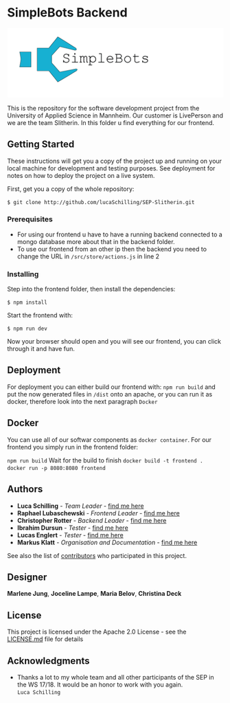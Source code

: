 # SimpleBots Backend

![SimpleBots Logo](../logo.png)

This is the repository for the software development project from the University of Applied Science in Mannheim. Our customer is LivePerson and we are the team Slitherin. In this folder u find everything for our frontend.

## Getting Started

These instructions will get you a copy of the project up and running on your local machine for development and testing purposes. See deployment for notes on how to deploy the project on a live system.

First, get you a copy of the whole repository:
```
$ git clone http://github.com/lucaSchilling/SEP-Slitherin.git
```

### Prerequisites

* For using our frontend u have to have a running backend connected to a mongo database more about that in the backend folder.
* To use our frontend from an other ip then the backend you need to change the URL in `/src/store/actions.js` in line 2

### Installing

Step into the frontend folder,
then install the dependencies:
```
$ npm install
```
Start the frontend with:
```
$ npm run dev
```
Now your browser should open and you will see our frontend, you can click through it and have fun.

## Deployment

For deployment you can either build our frontend with: 
``
npm run build
``
and put the now generated files in `/dist` onto an apache, or you can run it as docker, therefore look into the next paragraph `Docker`

## Docker

You can use all of our softwar components as `docker container`.
For our frontend you simply run in the frontend folder:

``
npm run build
``
Wait for the build to finish
``
docker build -t frontend .
docker run -p 8080:8080 frontend
``

## Authors

* **Luca Schilling** - *Team Leader* - [find me here](https://github.com/lucaSchilling)
* **Raphael Lubaschewski** - *Frontend Leader* - [find me here](https://github.com/Raphi1524694)
* **Christopher Rotter** - *Backend Leader* - [find me here](https://github.com/ChristopherRotter)
* **Ibrahim Dursun** - *Tester* - [find me here](https://github.com/ibdursun)
* **Lucas Englert** - *Tester* - [find me here](https://github.com/Lucas964)
* **Markus Klatt** - *Organisation and Documentation* - [find me here](https://github.com/TPEMarkus)

See also the list of [contributors](https://github.com/lucaSchilling/SEP-Slitherin/contributors) who participated in this project.

## Designer

**Marlene Jung**, **Joceline Lampe**, **Maria Belov**, **Christina Deck**

## License

This project is licensed under the Apache 2.0 License - see the [LICENSE.md](../LICENSE.md) file for details

## Acknowledgments

* Thanks a lot to my whole team and all other participants of the SEP in the WS 17/18.
It would be an honor to work with you again.   
`Luca Schilling`
